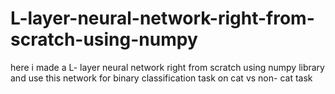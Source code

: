 # L-layer-neural-network-right-from-scratch-using-numpy
here i made a L- layer neural network right from scratch using numpy library and use this network for binary classification task on cat vs non- cat task
